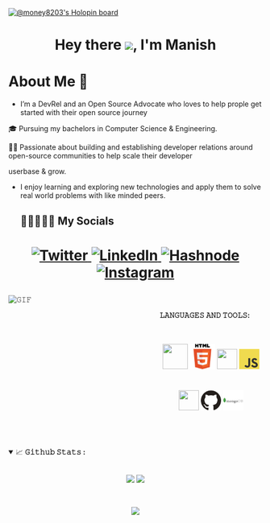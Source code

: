 [![@money8203's Holopin board](https://holopin.io/api/user/board?user=money8203)](https://holopin.io/@money8203)

## <h1 align="center"> Hey there <img src="https://media.giphy.com/media/hvRJCLFzcasrR4ia7z/giphy.gif" width="28">, I'm Manish</h1>

# About Me 🚀

- I’m a DevRel and an Open Source Advocate who loves to help prople get started with their open source journey 
 
🎓  Pursuing my bachelors in Computer Science & Engineering. 

👨‍💻 Passionate about building and establishing developer relations around open-source communities to help scale their developer 

   <p> userbase & grow. </p>   
 
- I enjoy learning and exploring new technologies and apply them to solve real world problems with like minded peers.
                                                                                                                                                     
   
   ## 👩🏼‍🤝‍🧑🏻 My Socials

<h1 align = "center">
  
  <a href="https://twitter.com/manishtyagi__" target="_blank"><img alt="Twitter" title="Twitter" src="https://img.shields.io/badge/-Twitter-1DA1F2?style=for-the-badge&logo=twitter&logoColor=white"/>
</a> <a href="https://www.linkedin.com/in/manish-tyagi-8b7b22217/" target="_blank"><img alt="LinkedIn" title="LinkedIn" src="https://img.shields.io/badge/LinkedIn-%230077B5.svg?&style=for-the-badge&logo=linkedin&logoColor=white"/>
   <a href="https://hashnode.com/@manisht" target="_blank"><img alt="Hashnode" title="Hashnode" src="https://img.shields.io/badge/-Hashode-1DA1F2?style=for-the-badge&logo=hashnode&logoColor=darkblue"/>
</a> <a href="https://www.instagram.com/manish_tyagi.__/" target="_blank"><img alt="Instagram" title="Instagram" src="https://img.shields.io/badge/Instagram-E4405F?style=for-the-badge&logo=instagram&logoColor=white" />
</a>
</h1>
  
<!--    
   ## 🛠 Languages & Tools 

<h1 align = "center">

![HTML5](https://img.shields.io/badge/HTML-E34F26?style=for-the-badge&logo=html5&logoColor=white)
![CSS3](https://img.shields.io/badge/CSS-1572B6?style=for-the-badge&logo=css3&logoColor=white)
![Java](https://img.shields.io/badge/-java-red?style=for-the-badge&logo=java&logoColor=black)
![Git](https://img.shields.io/badge/-git-F1502F?style=for-the-badge&logo=git&logoColor=white)
![Javascript](https://img.shields.io/badge/JavaScript-323330?style=for-the-badge&logo=javascript&logoColor=F7DF1E)
<!-- [Bootstrap](https://img.shields.io/badge/-bootstrap-5448C8?style=for-the-badge&logo=bootstrap&logoColor=white) -->
<!-- 
</h1>
    -->
  

<img align="left" height="300px" width="300px" alt="𝙶𝙸𝙵" src="https://camo.githubusercontent.com/3b7c592ede97b6138ffd4b1cc1541c2f3b11fd39/687474703a2f2f33312e6d656469612e74756d626c722e636f6d2f31376665613932306666333665663466356238373764353231366137616164392f74756d626c725f6d6f39786a65387a5a34317163626975666f315f313238302e676966"/>
<br/>
  
 **𝙻𝙰𝙽𝙶𝚄𝙰𝙶𝙴𝚂 𝙰𝙽𝙳 𝚃𝙾𝙾𝙻𝚂:**

<br/>
<br/>
  <div align = "center">
<code><img height="50" width="50" src="https://images.vexels.com/media/users/3/166401/isolated/preview/b82aa7ac3f736dd78570dd3fa3fa9e24-java-programming-language-icon-by-vexels.png"></code>
<code><img height="50" width="50" src="https://raw.githubusercontent.com/github/explore/80688e429a7d4ef2fca1e82350fe8e3517d3494d/topics/html/html.png"></code>
<code><img height="40" width="40" src="https://cdn.iconscout.com/icon/free/png-256/css-131-722685.png"></code>
<code><img height="40" width="40" src="https://raw.githubusercontent.com/github/explore/80688e429a7d4ef2fca1e82350fe8e3517d3494d/topics/javascript/javascript.png"></code>

#

<code><img height="40" width="40" src="https://upload.wikimedia.org/wikipedia/commons/thumb/3/3f/Git_icon.svg/1024px-Git_icon.svg.png"></code>
<code><img height="40" width="40" src="https://raw.githubusercontent.com/github/explore/80688e429a7d4ef2fca1e82350fe8e3517d3494d/topics/github-api/github-api.png"></code>
<code><img height="40" width="40" src="https://raw.githubusercontent.com/github/explore/80688e429a7d4ef2fca1e82350fe8e3517d3494d/topics/mongodb/mongodb.png"></code>

<br/>
    </div>

#

<details open="">
<summary>
  <g-emoji class="g-emoji" alias="chart_with_upwards_trend" fallback-src="https://github.githubassets.com/images/icons/emoji/unicode/1f4c8.png">📈</g-emoji>
  <strong>𝙶𝚒𝚝𝚑𝚞𝚋 𝚂𝚝𝚊𝚝𝚜 : </strong>
</summary>
<br/>


<p align="center">
<img width="425px"src="https://github-readme-stats.vercel.app/api?username=money8203&show_icons=true&hide_border=true&title_color=94b4a4&amp&icon_color=FFFFFF&amp&text_color=FFFFFF&amp&bg_color=000000&count_private=true&include_all_commits=true"/>
<img src="https://github-readme-stats.vercel.app/api/top-langs/?username=money8203&text_color=FFFFFF&bg_color=000000&title_color=94b4a4&langs_count=15&layout=compact&hide_border=true" />
</p>

<br>
  
  <p align="center">
    <img
      src="https://github-profile-trophy.vercel.app/?username=money8203&column=7&theme=juicyfresh&margin-w=15&margin-h=15&no-frame=true">
  </p>
  </details>
  
#
  
<!-- ![𝚐𝚒𝚝𝚑𝚞𝚋 𝚐𝚛𝚊𝚙𝚑](https://github-readme-activity-graph.cyclic.app/graph?username=money8203&theme=react-dark&hide_border=true&area=true) -->
  
  
  
  
  
  
  
  
  
  
  
  
  
  
  
  
  
<!-- ![](https://activity-graph.herokuapp.com/graph?username=money8203&theme=dracula&hide_border=true)

<p align="center">
<img height="180em" src="https://github-readme-stats.vercel.app/api?username=money8203&amp;show_icons=true&amp;theme=dracula&amp;include_all_commits=true&amp;count_private=true" style="max-width:100%;">

<img height="180em" style="max-width:100%;" src="https://github-readme-streak-stats.herokuapp.com?user=money8203&theme=dracula">
 </p> -->
 
 
 <!--
**money8203/money8203** is a ✨ _special_ ✨ repository because its `README.md` (this file) appears on your GitHub profile.

Here are some ideas to get you started:

- 🔭 I’m currently working on ...
- 🌱 I’m currently learning ...
- 👯 I’m looking to collaborate on ...
- 🤔 I’m looking for help with ...
- 💬 Ask me about ...
- 📫 How to reach me: ...
- 😄 Pronouns: ...
- ⚡ Fun fact: ...
-->



